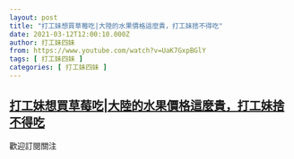 ```yaml
---
layout: post
title: "打工妹想買草莓吃|大陸的水果價格這麼貴，打工妹捨不得吃"
date: 2021-03-12T12:00:10.000Z
author: 打工妹四妹
from: https://www.youtube.com/watch?v=UaK7GxpBGlY
tags: [ 打工妹四妹 ]
categories: [ 打工妹四妹 ]
---
```

<!--1615550410000-->
[打工妹想買草莓吃|大陸的水果價格這麼貴，打工妹捨不得吃](https://www.youtube.com/watch?v=UaK7GxpBGlY)
------

<div>
歡迎訂閱關注
</div>
